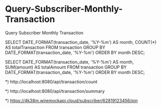 # Query-Subscriber-Monthly-Transaction
Query Subscriber Monthly Transaction

SELECT DATE_FORMAT(transaction_date, '%Y-%m') AS month, COUNT(*) AS totalTransaction 
FROM transaction GROUP BY DATE_FORMAT(transaction_date, '%Y-%m') 
ORDER BY month DESC;

SELECT DATE_FORMAT(transaction_date, '%Y-%m') AS month, SUM(amount) AS totalAmount
FROM transaction GROUP BY DATE_FORMAT(transaction_date, '%Y-%m')
ORDER BY month DESC;

*) http://localhost:8080/api/transaction/count

*) http://localhost:8080/api/transaction/summary

*) https://4k38m.wiremockapi.cloud/subscriber/62819123456/pin
